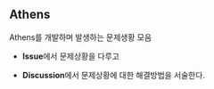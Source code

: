 ## Athens
Athens를 개발하며 발생하는 문제생황 모음

- **Issue**에서 문제상황을 다루고 

- **Discussion**에서 문제상황에 대한 해결방법을 서술한다.
